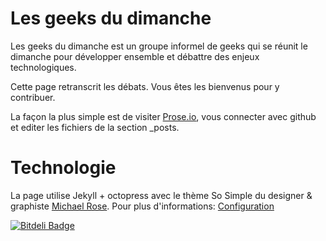 # Les geeks du dimanche


Les geeks du dimanche est un groupe informel de geeks qui se réunit le dimanche pour développer ensemble et débattre des enjeux technologiques.

Cette page retranscrit les débats. Vous êtes les bienvenus pour y contribuer.

La façon la plus simple est de visiter [Prose.io](http://prose.io), vous connecter avec github et editer les fichiers de la section _posts.


# Technologie

La page utilise Jekyll + octopress avec le thème So Simple du designer & graphiste [Michael Rose](http://mademistakes.com).
Pour plus d'informations: [Configuration](http://mmistakes.github.io/so-simple-theme/theme-setup/)

[![Bitdeli Badge](https://d2weczhvl823v0.cloudfront.net/mmistakes/so-simple-theme/trend.png)](https://bitdeli.com/free "Bitdeli Badge")

